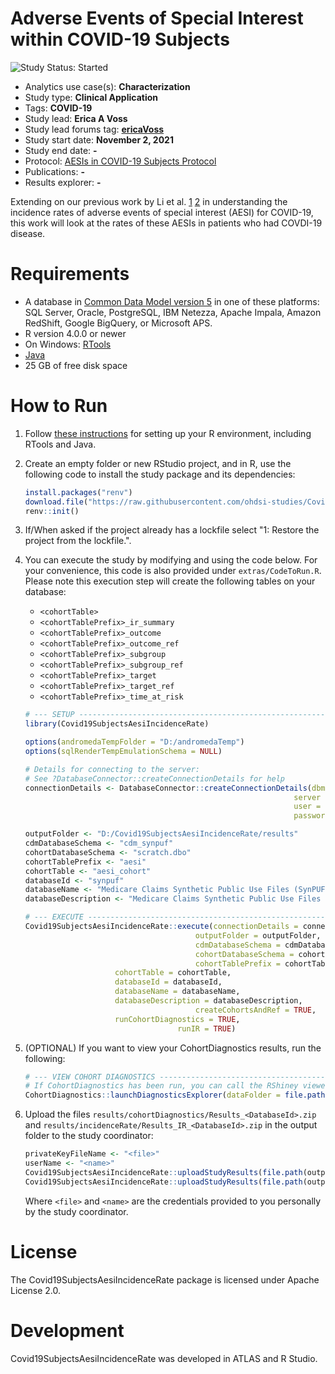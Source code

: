 Adverse Events of Special Interest within COVID-19 Subjects
=============

<img src="https://img.shields.io/badge/Study%20Status-Started-blue.svg" alt="Study Status: Started">

- Analytics use case(s): **Characterization**
- Study type: **Clinical Application**
- Tags: **COVID-19**
- Study lead: **Erica A Voss**
- Study lead forums tag: **[ericaVoss](https://forums.ohdsi.org/u/ericaVoss)**
- Study start date: **November 2, 2021**
- Study end date: **-**
- Protocol: [AESIs in COVID-19 Subjects Protocol](https://ohdsi-studies.github.io/Covid19SubjectsAesiIncidenceRate/Protocol.html)
- Publications: **-**
- Results explorer: **-**

Extending on our previous work by Li et al. [1](https://github.com/ohdsi-studies/Covid19VaccineAesiIncidenceRate) [2](https://pubmed.ncbi.nlm.nih.gov/33791732/) in understanding the incidence rates of adverse events of special interest (AESI) for COVID-19, this work will look at the rates of these AESIs in patients who had COVDI-19 disease.

# Requirements
- A database in [Common Data Model version 5](https://github.com/OHDSI/CommonDataModel) in one of these platforms: SQL Server, Oracle, PostgreSQL, IBM Netezza, Apache Impala, Amazon RedShift, Google BigQuery, or Microsoft APS.
- R version 4.0.0 or newer
- On Windows: [RTools](http://cran.r-project.org/bin/windows/Rtools/)
- [Java](http://java.com)
- 25 GB of free disk space

# How to Run
1. Follow [these instructions](https://ohdsi.github.io/Hades/rSetup.html) for setting up your R environment, including RTools and Java. 

2. Create an empty folder or new RStudio project, and in R, use the following code to install the study package and its dependencies:

    ```r
    install.packages("renv")
    download.file("https://raw.githubusercontent.com/ohdsi-studies/Covid19SubjectsAesiIncidenceRate/master/renv.lock", "renv.lock")
    renv::init()
    ```

3. If/When asked if the project already has a lockfile select "1: Restore the project from the lockfile.".

4. You can execute the study by modifying and using the code below. For your convenience, this code is also provided under `extras/CodeToRun.R`.  Please note this execution step will create the following tables on your database:
   - `<cohortTable>`
   - `<cohortTablePrefix>_ir_summary`
   - `<cohortTablePrefix>_outcome`
   - `<cohortTablePrefix>_outcome_ref`
   - `<cohortTablePrefix>_subgroup`
   - `<cohortTablePrefix>_subgroup_ref`
   - `<cohortTablePrefix>_target`
   - `<cohortTablePrefix>_target_ref`
   - `<cohortTablePrefix>_time_at_risk`
	
    ```r
    # --- SETUP --------------------------------------------------------------------
    library(Covid19SubjectsAesiIncidenceRate)

    options(andromedaTempFolder = "D:/andromedaTemp")
    options(sqlRenderTempEmulationSchema = NULL)

    # Details for connecting to the server:
    # See ?DatabaseConnector::createConnectionDetails for help
    connectionDetails <- DatabaseConnector::createConnectionDetails(dbms = "postgresql",
    															server = "some.server.com/ohdsi",
    															user = "joe",
    															password = "secret")

    outputFolder <- "D:/Covid19SubjectsAesiIncidenceRate/results"
    cdmDatabaseSchema <- "cdm_synpuf"
    cohortDatabaseSchema <- "scratch.dbo"
    cohortTablePrefix <- "aesi"
    cohortTable <- "aesi_cohort"
    databaseId <- "synpuf"
    databaseName <- "Medicare Claims Synthetic Public Use Files (SynPUFs)"
    databaseDescription <- "Medicare Claims Synthetic Public Use Files (SynPUFs) were created to allow interested parties to gain familiarity using Medicare claims data while protecting beneficiary privacy. These files are intended to promote development of software and applications that utilize files in this format, train researchers on the use and complexities of Centers for Medicare and Medicaid Services (CMS) claims, and support safe data mining innovations. The SynPUFs were created by combining randomized information from multiple unique beneficiaries and changing variable values. This randomization and combining of beneficiary information ensures privacy of health information."
    
    # --- EXECUTE ------------------------------------------------------------------
    Covid19SubjectsAesiIncidenceRate::execute(connectionDetails = connectionDetails,
    									  outputFolder = outputFolder,
    									  cdmDatabaseSchema = cdmDatabaseSchema,
    									  cohortDatabaseSchema = cohortDatabaseSchema,
    									  cohortTablePrefix = cohortTablePrefix,
                        cohortTable = cohortTable,
                        databaseId = databaseId,
                        databaseName = databaseName,
                        databaseDescription = databaseDescription,
    									  createCohortsAndRef = TRUE,
                        runCohortDiagnostics = TRUE,
        							  runIR = TRUE)
    ```
    
5. (OPTIONAL) If you want to view your CohortDiagnostics results, run the following:

    ```r
    # --- VIEW COHORT DIAGNOSTICS --------------------------------------------------
    # If CohortDiagnostics has been run, you can call the RShiney viewer like this:
    CohortDiagnostics::launchDiagnosticsExplorer(dataFolder = file.path(outputFolder,"cohortDiagnostics"))
    ```	

6. Upload the files ```results/cohortDiagnostics/Results_<DatabaseId>.zip``` and ```results/incidenceRate/Results_IR_<DatabaseId>.zip``` in the output folder to the study coordinator:
 
    ```r
    privateKeyFileName <- "<file>"
    userName <- "<name>"
    Covid19SubjectsAesiIncidenceRate::uploadStudyResults(file.path(outputFolder,"cohortDiagnostics"), privateKeyFileName, userName)
    Covid19SubjectsAesiIncidenceRate::uploadStudyResults(file.path(outputFolder, "incidenceRate"), privateKeyFileName, userName)
    ```
	
    Where ```<file>``` and ```<name>``` are the credentials provided to you personally by the study coordinator.

# License 
The Covid19SubjectsAesiIncidenceRate package is licensed under Apache License 2.0.

# Development

Covid19SubjectsAesiIncidenceRate was developed in ATLAS and R Studio.
